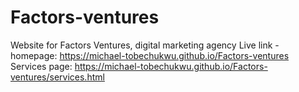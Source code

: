 # Factors-ventures
Website for Factors Ventures, digital marketing agency
Live link - homepage: https://michael-tobechukwu.github.io/Factors-ventures
Services page: https://michael-tobechukwu.github.io/Factors-ventures/services.html
